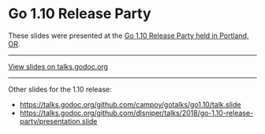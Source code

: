 # Go 1.10 Release Party

These slides were presented at the [Go 1.10 Release Party held in Portland,
OR](https://www.meetup.com/PDX-Go/events/248938586/).

---

[View slides on talks.godoc.org](https://talks.godoc.org/github.com/rhcarvalho/talks/2018/04-24%20Go%201.10%20Release%20Party/presentation.slide)

---

Other slides for the 1.10 release:

- https://talks.godoc.org/github.com/campoy/gotalks/go1.10/talk.slide
- https://talks.godoc.org/github.com/dlsniper/talks/2018/go-1.10-release-party/presentation.slide
